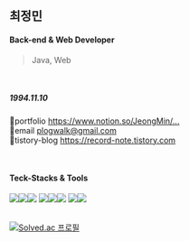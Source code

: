 <h2>최정민</h2>

<h4>Back-end & Web Developer</h4>
<blockquote>Java, Web</blockquote><br>

<p style="font-size:05px">
<h5>1994.11.10</h5>
🌟portfolio <a href="https://www.notion.so/c3512578e71c49f592a6aa9f41373c73">https://www.notion.so/JeongMin/...</a><br>
🌟email <a href="mailto:plogwalk@gmail.com">plogwalk@gmail.com</a><br>
🌟tistory-blog <a href="https://record-note.tistory.com">https://record-note.tistory.com</a><br>
</p><br>
<!--<a href="https://record-note.tistory.com"><img src="https://img.shields.io/badge/Tistory-000000?style=flat&logo=Tistory&logoColor=white"/></a><a href="#" rel="nofollow"><img src="https://img.shields.io/badge/Notion-ffffff?style=flat&logo=Notion&logoColor=black"/></a>-->

<!--<ul>
  <li></li>
</ul>    -->


<h4>Teck-Stacks & Tools</h4>

<img src="https://img.shields.io/badge/Java-007396?style=flat&logo=OpenJDK&logoColor=white"/><img src="https://img.shields.io/badge/Oracle-F80000?style=flat&logo=Oracle&logoColor=white"/><img src="https://img.shields.io/badge/Spring-6DB33F?style=flat&logo=Spring&logoColor=white"/>
<img src="https://img.shields.io/badge/HTML-E34F26?style=flat&logo=HTML5&logoColor=white"/><img src="https://img.shields.io/badge/CSS-1572B6?style=flat&logo=CSS3&logoColor=white"/><img src="https://img.shields.io/badge/JavaScript-F7DF1E?style=flat&logo=JavaScript&logoColor=white"/>
<img src="https://img.shields.io/badge/GitHub-181717?style=flat&logo=GitHub&logoColor=white"/><img src="https://img.shields.io/badge/Eclipse-2C2255?style=flat&logo=Eclipse IDE&logoColor=white"/>
<br><br>


[![Solved.ac
프로필](http://mazassumnida.wtf/api/v2/generate_badge?boj=scmenia)](https://solved.ac/scmenia)


<!--[![Top Langs](https://github-readme-stats.vercel.app/api/top-langs/?username=CJM-94&layout=compact)](https://github.com/CJM-94/github-readme-stats)
![Anurag's GitHub stats](https://github-readme-stats.vercel.app/api?username=CJM-94&show_icons=true&theme=transparent)-->

<!---
CJM-94/CJM-94 is a ✨ special ✨ repository because its `README.md` (this file) appears on your GitHub profile.
You can click the Preview link to take a look at your changes.
--->
